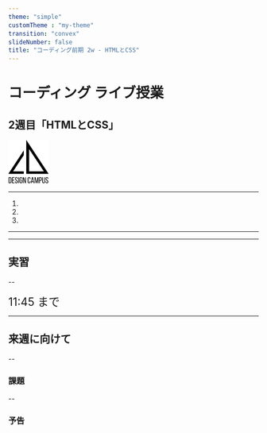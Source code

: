 ```yaml
---
theme: "simple"
customTheme : "my-theme"
transition: "convex"
slideNumber: false
title: "コーディング前期 2w - HTMLとCSS"
---
```


# コーディング  ライブ授業
##  2週目「HTMLとCSS」
<img src="./img/1w/logo_bg_none.png" style="width: 16%;">

---

1. 
1. 
1. 

---

---

## 実習

--

<span style="font-size: 1.6em;">11:45 まで</span>

---

## 来週に向けて

--

### 課題

--

### 予告




